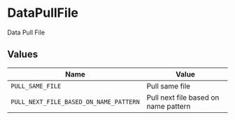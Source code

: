 # DataPullFile

Data Pull File


## Values

| Name                                   | Value                                  |
| -------------------------------------- | -------------------------------------- |
| `PULL_SAME_FILE`                       | Pull same file                         |
| `PULL_NEXT_FILE_BASED_ON_NAME_PATTERN` | Pull next file based on name pattern   |